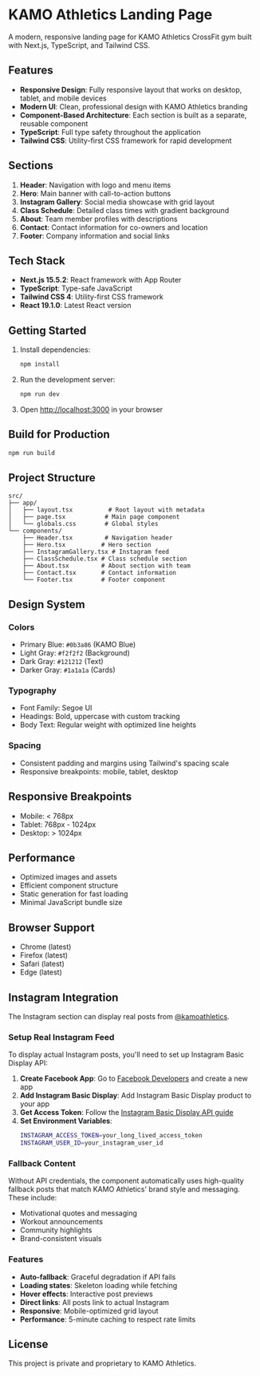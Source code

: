 # KAMO Athletics Landing Page

A modern, responsive landing page for KAMO Athletics CrossFit gym built with Next.js, TypeScript, and Tailwind CSS.

## Features

- **Responsive Design**: Fully responsive layout that works on desktop, tablet, and mobile devices
- **Modern UI**: Clean, professional design with KAMO Athletics branding
- **Component-Based Architecture**: Each section is built as a separate, reusable component
- **TypeScript**: Full type safety throughout the application
- **Tailwind CSS**: Utility-first CSS framework for rapid development

## Sections

1. **Header**: Navigation with logo and menu items
2. **Hero**: Main banner with call-to-action buttons
3. **Instagram Gallery**: Social media showcase with grid layout
4. **Class Schedule**: Detailed class times with gradient background
5. **About**: Team member profiles with descriptions
6. **Contact**: Contact information for co-owners and location
7. **Footer**: Company information and social links

## Tech Stack

- **Next.js 15.5.2**: React framework with App Router
- **TypeScript**: Type-safe JavaScript
- **Tailwind CSS 4**: Utility-first CSS framework
- **React 19.1.0**: Latest React version

## Getting Started

1. Install dependencies:
   ```bash
   npm install
   ```

2. Run the development server:
   ```bash
   npm run dev
   ```

3. Open [http://localhost:3000](http://localhost:3000) in your browser

## Build for Production

```bash
npm run build
```

## Project Structure

```
src/
├── app/
│   ├── layout.tsx          # Root layout with metadata
│   ├── page.tsx           # Main page component
│   └── globals.css        # Global styles
└── components/
    ├── Header.tsx         # Navigation header
    ├── Hero.tsx          # Hero section
    ├── InstagramGallery.tsx # Instagram feed
    ├── ClassSchedule.tsx # Class schedule section
    ├── About.tsx         # About section with team
    ├── Contact.tsx       # Contact information
    └── Footer.tsx        # Footer component
```

## Design System

### Colors
- Primary Blue: `#0b3a86` (KAMO Blue)
- Light Gray: `#f2f2f2` (Background)
- Dark Gray: `#121212` (Text)
- Darker Gray: `#1a1a1a` (Cards)

### Typography
- Font Family: Segoe UI
- Headings: Bold, uppercase with custom tracking
- Body Text: Regular weight with optimized line heights

### Spacing
- Consistent padding and margins using Tailwind's spacing scale
- Responsive breakpoints: mobile, tablet, desktop

## Responsive Breakpoints

- Mobile: < 768px
- Tablet: 768px - 1024px
- Desktop: > 1024px

## Performance

- Optimized images and assets
- Efficient component structure
- Static generation for fast loading
- Minimal JavaScript bundle size

## Browser Support

- Chrome (latest)
- Firefox (latest)
- Safari (latest)
- Edge (latest)

## Instagram Integration

The Instagram section can display real posts from [@kamoathletics](https://www.instagram.com/kamoathletics/). 

### Setup Real Instagram Feed

To display actual Instagram posts, you'll need to set up Instagram Basic Display API:

1. **Create Facebook App**: Go to [Facebook Developers](https://developers.facebook.com/) and create a new app
2. **Add Instagram Basic Display**: Add Instagram Basic Display product to your app
3. **Get Access Token**: Follow the [Instagram Basic Display API guide](https://developers.facebook.com/docs/instagram-basic-display-api)
4. **Set Environment Variables**:
   ```bash
   INSTAGRAM_ACCESS_TOKEN=your_long_lived_access_token
   INSTAGRAM_USER_ID=your_instagram_user_id
   ```

### Fallback Content

Without API credentials, the component automatically uses high-quality fallback posts that match KAMO Athletics' brand style and messaging. These include:
- Motivational quotes and messaging
- Workout announcements  
- Community highlights
- Brand-consistent visuals

### Features

- **Auto-fallback**: Graceful degradation if API fails
- **Loading states**: Skeleton loading while fetching
- **Hover effects**: Interactive post previews
- **Direct links**: All posts link to actual Instagram
- **Responsive**: Mobile-optimized grid layout
- **Performance**: 5-minute caching to respect rate limits

## License

This project is private and proprietary to KAMO Athletics.

